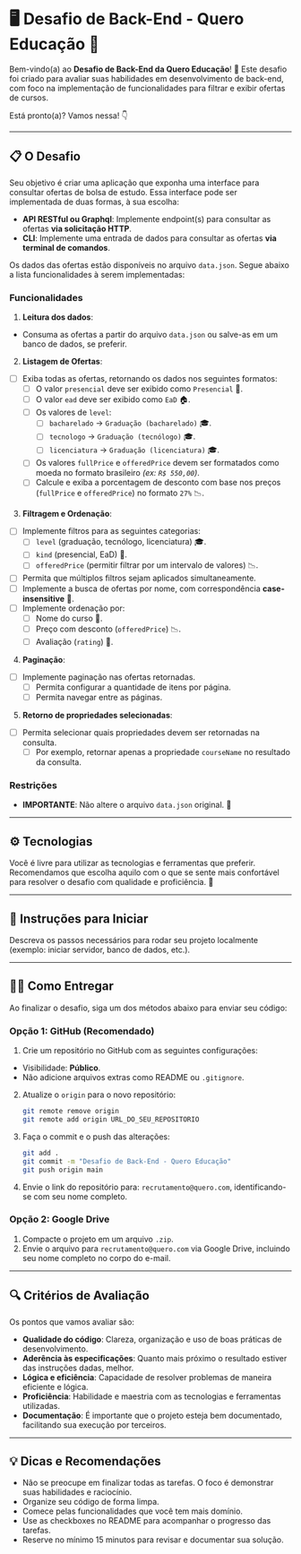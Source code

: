 # 🖥️ Desafio de Back-End - Quero Educação 🚀

Bem-vindo(a) ao **Desafio de Back-End da Quero Educação**! 🎉
Este desafio foi criado para avaliar suas habilidades em desenvolvimento de back-end, com foco na implementação de
funcionalidades para filtrar e exibir ofertas de cursos.

Está pronto(a)? Vamos nessa! 👇

---

## 📋 O Desafio

Seu objetivo é criar uma aplicação que exponha uma interface para consultar ofertas de bolsa de estudo. Essa
interface pode ser implementada de duas formas, à sua escolha:

- **API RESTful ou Graphql**: Implemente endpoint(s) para consultar as ofertas **via solicitação HTTP**.
- **CLI**: Implemente uma entrada de dados para consultar as ofertas **via terminal de comandos**.

Os dados das ofertas estão disponíveis no arquivo `data.json`. Segue abaixo a lista funcionalidades à serem implementadas:

### Funcionalidades

1. **Leitura dos dados**:

- Consuma as ofertas a partir do arquivo `data.json` ou salve-as em um banco de dados, se preferir.

2. **Listagem de Ofertas**:

- [ ] Exiba todas as ofertas, retornando os dados nos seguintes formatos:
    - [ ] O valor `presencial` deve ser exibido como `Presencial` 🏫.
    - [ ] O valor `ead` deve ser exibido como `EaD` 🏠.
    - [ ] Os valores de `level`:
        - [ ] `bacharelado` → `Graduação (bacharelado)` 🎓.
        - [ ] `tecnologo` → `Graduação (tecnólogo)` 🎓.
        - [ ] `licenciatura` → `Graduação (licenciatura)` 🎓.
    - [ ] Os valores `fullPrice` e `offeredPrice` devem ser formatados como moeda no formato brasileiro _(ex: `R$ 550,00`)_.
    - [ ] Calcule e exiba a porcentagem de desconto com base nos preços (`fullPrice` e `offeredPrice`) no formato `27%` 📉.

3. **Filtragem e Ordenação**:

- [ ] Implemente filtros para as seguintes categorias:
    - [ ] `level` (graduação, tecnólogo, licenciatura) 🎓.
    - [ ] `kind` (presencial, EaD) 🏫.
    - [ ] `offeredPrice` (permitir filtrar por um intervalo de valores) 📉.
- [ ] Permita que múltiplos filtros sejam aplicados simultaneamente.
- [ ] Implemente a busca de ofertas por nome, com correspondência **case-insensitive** 🔄.
- [ ] Implemente ordenação por:
    - [ ] Nome do curso 📝.
    - [ ] Preço com desconto (`offeredPrice`) 📉.
    - [ ] Avaliação (`rating`) 🌟.

4. **Paginação**:

- [ ] Implemente paginação nas ofertas retornadas.
  - [ ] Permita configurar a quantidade de itens por página.
  - [ ] Permita navegar entre as páginas.

5. **Retorno de propriedades selecionadas**:

- [ ] Permita selecionar quais propriedades devem ser retornadas na consulta.
  - [ ] Por exemplo, retornar apenas a propriedade `courseName` no resultado da consulta.

### Restrições

- **IMPORTANTE**: Não altere o arquivo `data.json` original. 🚫

---

## ⚙️ Tecnologias

Você é livre para utilizar as tecnologias e ferramentas que preferir. Recomendamos que escolha aquilo com o que se sente mais confortável para resolver o desafio com qualidade e proficiência. 🚀

---

## 📝 Instruções para Iniciar

Descreva os passos necessários para rodar seu projeto localmente (exemplo: iniciar servidor, banco de dados, etc.).

---

## 🧑‍💻 Como Entregar

Ao finalizar o desafio, siga um dos métodos abaixo para enviar seu código:

### Opção 1: GitHub (Recomendado)

1. Crie um repositório no GitHub com as seguintes configurações:

- Visibilidade: **Público**.
- Não adicione arquivos extras como README ou `.gitignore`.

2. Atualize o `origin` para o novo repositório:
   ```bash
   git remote remove origin
   git remote add origin URL_DO_SEU_REPOSITORIO
   ```

3. Faça o commit e o push das alterações:
   ```bash
   git add .
   git commit -m "Desafio de Back-End - Quero Educação"
   git push origin main
   ```

4. Envie o link do repositório para: `recrutamento@quero.com`, identificando-se com seu nome completo.

### Opção 2: Google Drive

1. Compacte o projeto em um arquivo `.zip`.
2. Envie o arquivo para `recrutamento@quero.com` via Google Drive, incluindo seu nome completo no corpo do e-mail.

---

## 🔍 Critérios de Avaliação

Os pontos que vamos avaliar são:

- **Qualidade do código**: Clareza, organização e uso de boas práticas de desenvolvimento.
- **Aderência às especificações**: Quanto mais próximo o resultado estiver das instruções dadas, melhor.
- **Lógica e eficiência**: Capacidade de resolver problemas de maneira eficiente e lógica.
- **Proficiência**: Habilidade e maestria com as tecnologias e ferramentas utilizadas.
- **Documentação**: É importante que o projeto esteja bem documentado, facilitando sua execução por terceiros.

---

## 💡 Dicas e Recomendações

- Não se preocupe em finalizar todas as tarefas. O foco é demonstrar suas habilidades e raciocínio.
- Organize seu código de forma limpa.
- Comece pelas funcionalidades que você tem mais domínio.
- Use as checkboxes no README para acompanhar o progresso das tarefas.
- Reserve no mínimo 15 minutos para revisar e documentar sua solução.
